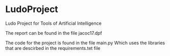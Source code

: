 # LudoProject
Ludo Project for Tools of Artificial Intelligence

The report can be found in the file jacoc17.dpf

The code for the project is found in the file main.py 
Which uses the libraries that are descirbed in the requirements.tet file
